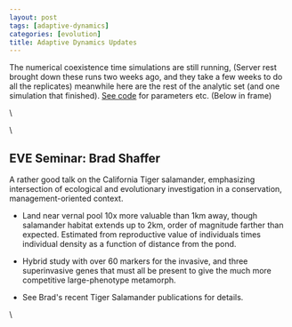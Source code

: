 ```yaml
---
layout: post
tags: [adaptive-dynamics]
categories: [evolution]
title: Adaptive Dynamics Updates
---
```







 








The numerical coexistence time simulations are still running, (Server
rest brought down these runs two weeks ago, and they take a few weeks to
do all the replicates) meanwhile here are the rest of the analytic set
(and one simulation that finished). [See
code](http://github.com/cboettig/AdaptiveDynamics/blob/a4374f840ca0ff81bc2775eff6309a904640bf99/demos/coexist_analytics.R "http://github.com/cboettig/AdaptiveDynamics/blob/a4374f840ca0ff81bc2775eff6309a904640bf99/demos/coexist_analytics.R")
for parameters etc. (Below in frame)

\

\

EVE Seminar: Brad Shaffer
-------------------------

A rather good talk on the California Tiger salamander, emphasizing
intersection of ecological and evolutionary investigation in a
conservation, management-oriented context.

-   Land near vernal pool 10x more valuable than 1km away, though
    salamander habitat extends up to 2km, order of magnitude farther
    than expected. Estimated from reproductive value of individuals
    times individual density as a function of distance from the pond.
-   Hybrid study with over 60 markers for the invasive, and three
    superinvasive genes that must all be present to give the much more
    competitive large-phenotype metamorph.

-   See Brad's recent Tiger Salamander publications for details.

\

